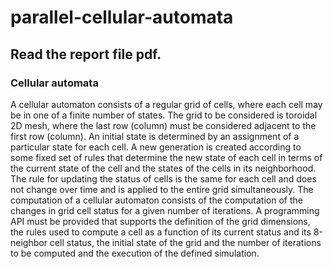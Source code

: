# parallel-cellular-automata
## Read the report file pdf.

### Cellular automata
A cellular automaton consists of a regular grid of cells, where each cell may be in one of a finite number
of states. The grid to be considered is toroidal 2D mesh, where the last row (column) must be considered
adjacent to the first row (column). An initial state is determined by an assignment of a particular state for
each cell. A new generation is created according to some fixed set of rules that determine the new state
of each cell in terms of the current state of the cell and the states of the cells in its neighborhood. The rule
for updating the status of cells is the same for each cell and does not change over time and is applied to
the entire grid simultaneously. The computation of a cellular automaton consists of the computation of
the changes in grid cell status for a given number of iterations.
A programming API must be provided that supports the definition of the grid dimensions, the rules used
to compute a cell as a function of its current status and its 8-neighbor cell status, the initial state of the
grid and the number of iterations to be computed and the execution of the defined simulation.
